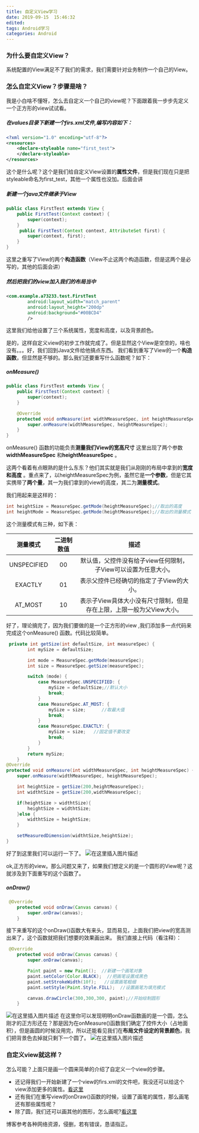 ```yaml
---
title: 自定义View学习
date: 2019-09-15  15:46:32
edited:
tags: Android学习
categories: Android
---
```

### 为什么要自定义View？
系统配置的View满足不了我们的需求，我们需要针对业务制作一个自己的View。
### 怎么自定义View？步骤是啥？
 我是小白啥不懂呀，怎么去自定义一个自己的view呢？下面跟着我一步步先定义一个正方形的view试试看。
<!--more-->
##### 在values目录下新建一个firs.xml文件,编写内容如下：
```xml
<?xml version="1.0" encoding="utf-8"?>
<resources>
    <declare-styleable name="first_test">
    </declare-styleable>
</resources>
```
这个是什么呢？这个是我们给自定义View设置的**属性文件**，但是我们现在只是把styleable命名为first_test，其他一个属性也没加。后面会讲

##### 新建一个java文件**继承于View**
```java
public class FirstTest extends View {
    public FirstTest(Context context) {
        super(context);
    }
     public FirstTest(Context context, AttributeSet first) {
        super(context, first);
    }
}
```
这里之重写了View的两个**构造函数**（View不止这两个构造函数，但是这两个是必写的，其他的后面会讲）
##### 然后把我们的view加入我们的布局当中
```xml
<com.example.a73233.test.FirstTest
        android:layout_width="match_parent"
        android:layout_height="200dp"
        android:background="#00BCD4"
        />
```
这里我们给他设置了三个系统属性，宽度和高度，以及背景颜色。

是的，这样自定义view的初步工作就完成了。但是显然这个View是空空的，啥也没有。。。好，我们回到Java文件给他搞点东西。
我们看到重写了View的一个**构造函数**，但显然是不够的。那么我们还要重写什么函数呢？如下：
##### **onMeasure()**
```java
public class FirstTest extends View {
    public FirstTest(Context context) {
        super(context);
    }

    @Override
    protected void onMeasure(int widthMeasureSpec, int heightMeasureSpec) {
        super.onMeasure(widthMeasureSpec, heightMeasureSpec);
    }
}
```
onMeasure() 函数的功能负责**测量我们View的宽高尺寸** 这里出现了两个参数**widthMeasureSpec** 和**heightMeasureSpec** 。

这两个看着有点眼熟的是什么东东？他们其实就是我们从刚刚的布局中拿到的**宽度和高度** 。重点来了，以heightMeasureSpec为例，虽然它是**一个参数**，但是它其实携带了**两个量**，其一为我们拿到的view的高度，其二为**测量模式**。

我们用起来是这样的：
```java
int heightSize = MeasureSpec.getMode(heightMeasureSpec);//取出的高度
int heightMode = MeasureSpec.getMode(heightMeasureSpec);//取出的测量模式
```
这个测量模式有三种，如下表：


|测量模式| 二进制数值 |描述|
|:---:|:---:|:---:|
|  UNSPECIFIED|  00|默认值，父控件没有给子view任何限制，子View可以设置为任意大小。
|EXACTLY| 01|表示父控件已经确切的指定了子View的大小。
|AT_MOST| 10|表示子View具体大小没有尺寸限制，但是存在上限，上限一般为父View大小。

好了，理论搞完了，因为我们要做的是一个正方形的view ,我们添加多一点代码来完成这个onMeasure() 函数。代码比较简单。
```java
 private int getSize(int defaultSize, int measureSpec) {
        int mySize = defaultSize;

        int mode = MeasureSpec.getMode(measureSpec);
        int size = MeasureSpec.getSize(measureSpec);

        switch (mode) {
            case MeasureSpec.UNSPECIFIED: {
                mySize = defaultSize;//默认大小
                break;
            }
            case MeasureSpec.AT_MOST: {
                mySize = size;      //取最大值
                break;
            }
            case MeasureSpec.EXACTLY: {
                mySize = size;   //固定值不要改变
                break;
            }
        }
        return mySize;
    }
@Override
protected void onMeasure(int widthMeasureSpec, int heightMeasureSpec) {
    super.onMeasure(widthMeasureSpec, heightMeasureSpec);

    int heightSize = getSize(200,heightMeasureSpec);
    int widthtSize = getSize(200,widthMeasureSpec);

    if(heightSize > widthtSize){
        heightSize = widthtSize;
    }else {
        widthtSize = heightSize;
    }

    setMeasuredDimension(widthtSize,heightSize);
}

```
好了到这里我们可以运行一下了。
![在这里插入图片描述](https://img-blog.csdnimg.cn/20190915185650619.png?x-oss-process=image/watermark,type_ZmFuZ3poZW5naGVpdGk,shadow_10,text_aHR0cHM6Ly9ibG9nLmNzZG4ubmV0L3dlaXhpbl80MjYxOTg1Ng==,size_16,color_FFFFFF,t_70)

ok,正方形的view。那么问题又来了，如果我们想定义的是一个圆形的View呢？这就涉及到下面重写的这个函数了。
##### **onDraw()**
```java
 @Override
    protected void onDraw(Canvas canvas) {
        super.onDraw(canvas);
    }
```
接下来重写的这个onDraw()函数大有来头，显而易见，上面我们把view的宽高测出来了，这个函数就把我们想要的效果画出来。
我们直接上代码（看注释）：
```java
 @Override
    protected void onDraw(Canvas canvas) {
        super.onDraw(canvas);

        Paint paint = new Paint();  //新建一个画笔对象
        paint.setColor(Color.BLACK);  //把画笔设置成黑色
        paint.setStrokeWidth(10f);   //设置画笔粗细
        paint.setStyle(Paint.Style.FILL);  //设置画笔为填充模式

        canvas.drawCircle(300,300,300, paint);//开始绘制圆形
    }
   ```
![在这里插入图片描述](https://img-blog.csdnimg.cn/20190915185545555.png?x-oss-process=image/watermark,type_ZmFuZ3poZW5naGVpdGk,shadow_10,text_aHR0cHM6Ly9ibG9nLmNzZG4ubmV0L3dlaXhpbl80MjYxOTg1Ng==,size_16,color_FFFFFF,t_70)
在这里你可以发现明明onDraw函数画的是一个圆，怎么刚才的正方形还在？那是因为在onMeasure()函数我们确定了控件大小（占地面积），但是画圆的时候没用完，所以还能看见我们在**布局文件设定的背景颜色**，我们把背景色去掉就只剩下一个圆了。
![在这里插入图片描述](https://img-blog.csdnimg.cn/20190915190325978.png?x-oss-process=image/watermark,type_ZmFuZ3poZW5naGVpdGk,shadow_10,text_aHR0cHM6Ly9ibG9nLmNzZG4ubmV0L3dlaXhpbl80MjYxOTg1Ng==,size_16,color_FFFFFF,t_70)
### 自定义view就这样？
怎么可能？上面只是画一个圆来简单的介绍了自定义一个view的步骤。
* 还记得我们一开始新建了一个view的firs.xml的文件吧，我没还可以给这个view添加更多的属性。[看这里](https://www.jianshu.com/p/8844de6addb3)
* 还有我们在重写view的onDraw()函数的时候，设置了画笔的属性，那么画笔还有那些属性呢？
* 除了圆，我们还可以画其他的图形，怎么画呢?[看这里](https://www.gcssloop.com/customview/Canvas_BasicGraphics
)

博客参考各种网络资源，侵删，若有错误，恳请指正。
